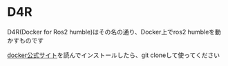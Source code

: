 # D4R
D4R(Docker for Ros2 humble)はその名の通り、Docker上でros2 humbleを動かすものです

[docker公式サイト](https://docs.docker.com/get-started/)を読んでインストールしたら、git cloneして使ってください